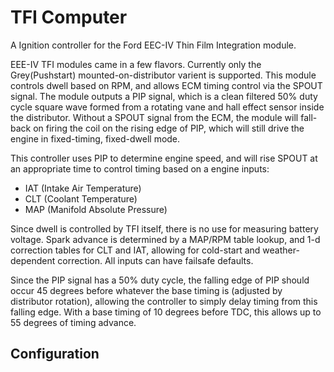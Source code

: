 # TFI Computer
A Ignition controller for the Ford EEC-IV Thin Film Integration module.

EEE-IV TFI modules came in a few flavors. Currently only the
Grey(Pushstart) mounted-on-distributor varient is supported.  This
module controls dwell based on RPM, and allows ECM timing control via
the SPOUT signal.  The module outputs a PIP signal, which is a clean
filtered 50% duty cycle square wave formed from a rotating vane and hall
effect sensor inside the distributor.  Without a SPOUT signal from the
ECM, the module will fall-back on firing the coil on the rising edge of
PIP, which will still drive the engine in fixed-timing, fixed-dwell
mode.  

This controller uses PIP to determine engine speed, and will rise SPOUT
at an appropriate time to control timing based on a engine inputs:
* IAT (Intake Air Temperature)
* CLT (Coolant Temperature)
* MAP (Manifold Absolute Pressure)

Since dwell is controlled by TFI itself, there is no use for measuring
battery voltage.  Spark advance is determined by a MAP/RPM table lookup,
and 1-d correction tables for CLT and IAT, allowing for cold-start and
weather-dependent correction.  All inputs can have failsafe defaults.

Since the PIP signal has a 50% duty cycle, the falling edge of PIP
should occur 45 degrees before whatever the base timing is (adjusted by
distributor rotation), allowing the controller to simply delay timing
from this falling edge.  With a base timing of 10 degrees before TDC,
this allows up to 55 degrees of timing advance.

## Configuration

